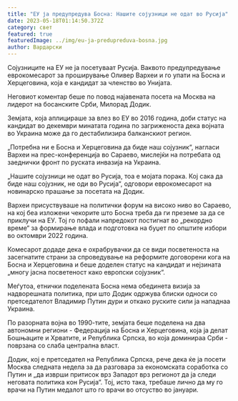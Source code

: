```yaml
---
title: "ЕУ ја предупредува Босна: Нашите сојузници не одат во Русија"
date: 2023-05-18T01:14:50.372Z
category: свет
featured: true
featuredImage: ../img/eu-ja-predupreduva-bosna.jpg
author: Вардарски
---
```

Сојузниците на ЕУ не ја посетуваат Русија. Ваквото предупредување еврокомесарот за проширување Оливер Вархеи и го упати на Босна и Херцеговина, која е кандидат за членство во Унијата.

Неговиот коментар беше по повод најавената посета на Москва на лидерот на босанските Срби, Милорад Додик.

Земјата, која аплицираше за влез во ЕУ во 2016 година, доби статус на кандидат во декември минатата година по загриженоста дека војната во Украина може да го дестабилизира балканскиот регион.

„Потребна ни е Босна и Херцеговина да биде наш сојузник“, нагласи Вархеи на прес-конференција во Сараево, мислејќи на потребата од заеднички фронт по руската инвазија на Украина.

„Нашите сојузници не одат во Русија, тоа е мојата порака. Кој сака да биде наш сојузник, не оди во Русија“, одговори еврокомесарот на новинарско прашање за посетата на Додик.

Вархеи присуствуваше на политички форум на високо ниво во Сараево, на кој беа изложени чекорите што Босна треба да ги преземе за да се приклучи на ЕУ. Тој го пофали напредокот постигнат во „рекордно време“ за формирање влада и подготовка на буџет по општите избори во октомври 2022 година.

Комесарот додаде дека е охрабрувачки да се види посветеноста на засегнатите страни за спроведување на реформите договорени кога на Босна и Херцеговина и беше доделен статус на кандидат и нејзината „многу јасна посветеност како европски сојузник“.

Меѓутоа, етнички поделената Босна нема обединета визија за надворешната политика, при што Додик одржува блиски односи со претседателот Владимир Путин дури и откако руските сили ја нападнаа Украина.

По разорната војна во 1990-тите, земјата беше поделена на два автономни региони - Федерација на Босна и Херцеговина, која ја делат Бошњаците и Хрватите, и Република Српска, во која доминираа Срби - поврзана со слаба централна власт.

Додик, кој е претседател на Република Српска, рече дека ќе ја посети Москва следната недела за да разговара за економската соработка со Путин и „да изврши притисок врз Западот врз регионот да ја следи неговата политика кон Русија“. Тој, исто така, требаше лично да му го врачи на Путин медалот што го врачи во отсуство во јануари.